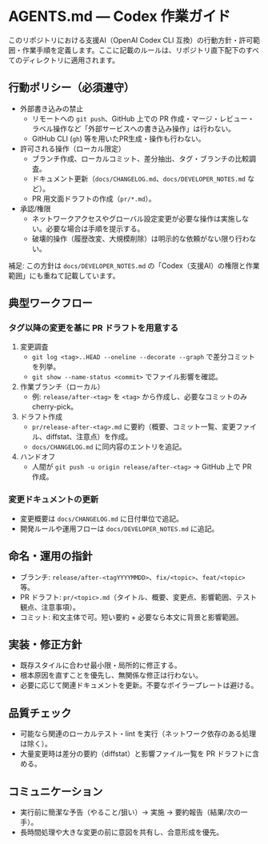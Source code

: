 # AGENTS.md — Codex 作業ガイド

このリポジトリにおける支援AI（OpenAI Codex CLI 互換）の行動方針・許可範囲・作業手順を定義します。ここに記載のルールは、リポジトリ直下配下のすべてのディレクトリに適用されます。

## 行動ポリシー（必須遵守）
- 外部書き込みの禁止
  - リモートへの `git push`、GitHub 上での PR 作成・マージ・レビュー・ラベル操作など「外部サービスへの書き込み操作」は行わない。
  - GitHub CLI (`gh`) 等を用いたPR生成・操作も行わない。
- 許可される操作（ローカル限定）
  - ブランチ作成、ローカルコミット、差分抽出、タグ・ブランチの比較調査。
  - ドキュメント更新（`docs/CHANGELOG.md`、`docs/DEVELOPER_NOTES.md` など）。
  - PR 用文面ドラフトの作成（`pr/*.md`）。
- 承認/権限
  - ネットワークアクセスやグローバル設定変更が必要な操作は実施しない。必要な場合は手順を提示する。
  - 破壊的操作（履歴改変、大規模削除）は明示的な依頼がない限り行わない。

補足: この方針は `docs/DEVELOPER_NOTES.md` の「Codex（支援AI）の権限と作業範囲」にも重ねて記載しています。

## 典型ワークフロー

### タグ以降の変更を基に PR ドラフトを用意する
1) 変更調査
   - `git log <tag>..HEAD --oneline --decorate --graph` で差分コミットを列挙。
   - `git show --name-status <commit>` でファイル影響を確認。
2) 作業ブランチ（ローカル）
   - 例: `release/after-<tag>` を `<tag>` から作成し、必要なコミットのみ cherry-pick。
3) ドラフト作成
   - `pr/release-after-<tag>.md` に要約（概要、コミット一覧、変更ファイル、diffstat、注意点）を作成。
   - `docs/CHANGELOG.md` に同内容のエントリを追記。
4) ハンドオフ
   - 人間が `git push -u origin release/after-<tag>` → GitHub 上で PR 作成。

### 変更ドキュメントの更新
- 変更概要は `docs/CHANGELOG.md` に日付単位で追記。
- 開発ルールや運用フローは `docs/DEVELOPER_NOTES.md` に追記。

## 命名・運用の指針
- ブランチ: `release/after-<tagYYYYMMDD>`、`fix/<topic>`、`feat/<topic>` 等。
- PR ドラフト: `pr/<topic>.md`（タイトル、概要、変更点、影響範囲、テスト観点、注意事項）。
- コミット: 和文主体で可。短い要約 + 必要なら本文に背景と影響範囲。

## 実装・修正方針
- 既存スタイルに合わせ最小限・局所的に修正する。
- 根本原因を直すことを優先し、無関係な修正は行わない。
- 必要に応じて関連ドキュメントを更新。不要なボイラープレートは避ける。

## 品質チェック
- 可能なら関連のローカルテスト・lint を実行（ネットワーク依存のある処理は除く）。
- 大量変更時は差分の要約（diffstat）と影響ファイル一覧を PR ドラフトに含める。

## コミュニケーション
- 実行前に簡潔な予告（やること/狙い）→ 実施 → 要約報告（結果/次の一手）。
- 長時間処理や大きな変更の前に意図を共有し、合意形成を優先。

